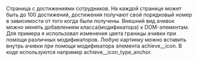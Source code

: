 Страница с достижениями сотрудников. 
На каждой странице может быть до 100 достижений, достижения получают свой порядковый номер в зависимости от того когда были получены.
Внешний вид ачивок можно менять добавлением класса(модификатора) к DOM-элементам. Для примера я использовал изменения цвета границы ачивки при помощи различных модификаторов.
Любую картинку можно вставить внутрь ачивки при помощи модификатора элемента achieve__icon. В коде используются например achieve__icon_type_anchor.

